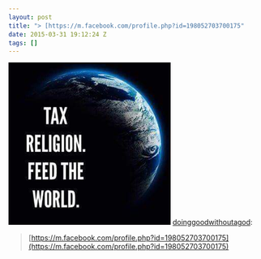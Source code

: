 ```yaml
---
layout: post
title: "> [https://m.facebook.com/profile.php?id=198052703700175"
date: 2015-03-31 19:12:24 Z
tags: []
---
```

![](/media/2015/03/115140708744.jpg)
[doinggoodwithoutagod](http://doinggoodwithoutagod.tumblr.com/post/115012617951/https-m-facebook-com-profile-php-id-1980527037001):

> [https://m.facebook.com/profile.php?id=198052703700175](https://m.facebook.com/profile.php?id=198052703700175)
